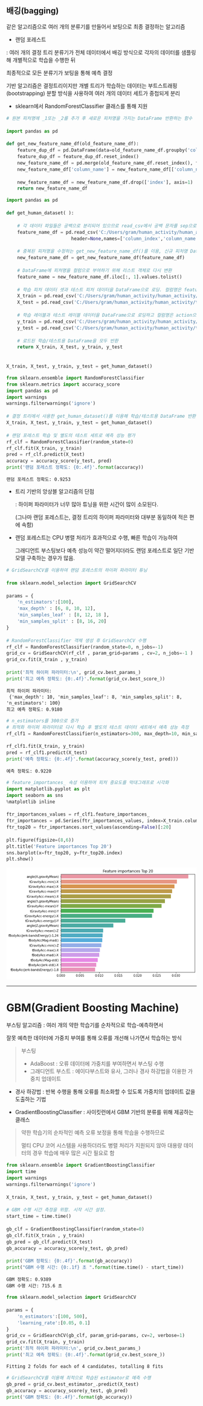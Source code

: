 ## 배깅(bagging)
 
같은 알고리즘으로 여러 개의 분류기를 만들어서 보팅으로 최종 결정하는 알고리즘

* 랜덤 포레스트

: 여러 개의 결정 트리 분류기가 전체 데이터에서 배깅 방식으로 각자의 데이터를 샘플링해 개별적으로 학습을 수행한 뒤 

  최종적으로 모든 분류기가 보팅을 통해 예측 결정
  
  기반 알고리즘은 결정트리이지만 개별 트리가 학습하는 데이터는 부트스트래핑(bootstrapping) 분할 방식을 사용하여 여러 개의 데이터 세트가 중첩되게 분리
  
* sklearn에서 RandomForestClassifier 클래스를 통해 지원


```python
# 원본 피처명에 _1또는 _2를 추가 후 새로운 피처명을 가지는 DataFrame 반환하는 함수

import pandas as pd

def get_new_feature_name_df(old_feature_name_df):
    feature_dup_df = pd.DataFrame(data=old_feature_name_df.groupby('column_name').cumcount(), columns=['dup_cnt'])
    feature_dup_df = feature_dup_df.reset_index()
    new_feature_name_df = pd.merge(old_feature_name_df.reset_index(), feature_dup_df, how='outer')
    new_feature_name_df['column_name'] = new_feature_name_df[['column_name', 'dup_cnt']].apply(lambda x : x[0]+'_'+str(x[1]) 
                                                                                           if x[1] >0 else x[0] ,  axis=1)
    new_feature_name_df = new_feature_name_df.drop(['index'], axis=1)
    return new_feature_name_df
```


```python
import pandas as pd

def get_human_dataset( ):
    
    # 각 데이터 파일들은 공백으로 분리되어 있으므로 read_csv에서 공백 문자를 sep으로 할당.
    feature_name_df = pd.read_csv('C:/Users/gram/human_activity/human_activity/features.txt',sep='\s+',
                        header=None,names=['column_index','column_name'])
    
    # 중복된 피처명을 수정하는 get_new_feature_name_df()를 이용, 신규 피처명 DataFrame생성. 
    new_feature_name_df = get_new_feature_name_df(feature_name_df)
    
    # DataFrame에 피처명을 컬럼으로 부여하기 위해 리스트 객체로 다시 변환
    feature_name = new_feature_name_df.iloc[:, 1].values.tolist()
    
    # 학습 피처 데이터 셋과 테스트 피처 데이터을 DataFrame으로 로딩. 컬럼명은 feature_name 적용
    X_train = pd.read_csv('C:/Users/gram/human_activity/human_activity/train/X_train.txt',sep='\s+', names=feature_name )
    X_test = pd.read_csv('C:/Users/gram/human_activity/human_activity/test/X_test.txt',sep='\s+', names=feature_name)
    
    # 학습 레이블과 테스트 레이블 데이터을 DataFrame으로 로딩하고 컬럼명은 action으로 부여
    y_train = pd.read_csv('C:/Users/gram/human_activity/human_activity/train/y_train.txt',sep='\s+',header=None,names=['action'])
    y_test = pd.read_csv('C:/Users/gram/human_activity/human_activity/test/y_test.txt',sep='\s+',header=None,names=['action'])
    
    # 로드된 학습/테스트용 DataFrame을 모두 반환 
    return X_train, X_test, y_train, y_test


X_train, X_test, y_train, y_test = get_human_dataset()
```


```python
from sklearn.ensemble import RandomForestClassifier
from sklearn.metrics import accuracy_score
import pandas as pd
import warnings
warnings.filterwarnings('ignore')

# 결정 트리에서 사용한 get_human_dataset()를 이용해 학습/테스트용 DataFrame 반환
X_train, X_test, y_train, y_test = get_human_dataset()

# 랜덤 포레스트 학습 및 별도의 테스트 세트로 예측 성능 평가
rf_clf = RandomForestClassifier(random_state=0)
rf_clf.fit(X_train, y_train)
pred = rf_clf.predict(X_test)
accuracy = accuracy_score(y_test, pred)
print('랜덤 포레스트 정확도: {0:.4f}'.format(accuracy))
```

    랜덤 포레스트 정확도: 0.9253
    

* 트리 기반의 앙상블 알고리즘의 단점

    : 하이퍼 파라미터가 너무 많아 튜닝을 위한 시간이 많이 소모된다.
    
    (그나마 랜덤 포레스트는, 결정 트리의 하이퍼 파라미터와 대부분 동일하여 적은 편에 속함)


* 랜덤 포레스트는 CPU 병렬 처리가 효과적으로 수행, 빠른 학습이 가능하여
    
    그래디언트 부스팅보다 예측 성능이 약간 떨어지더라도 랜덤 포레스트로 일단 기반 모델 구축하는 경우가 많음.


```python
# GridSearchCV를 이용하여 랜덤 포레스트의 하이퍼 파라미터 튜닝

from sklearn.model_selection import GridSearchCV

params = {
    'n_estimators':[100],
    'max_depth' : [6, 8, 10, 12], 
    'min_samples_leaf' : [8, 12, 18 ],
    'min_samples_split' : [8, 16, 20]
}

# RandomForestClassifier 객체 생성 후 GridSearchCV 수행
rf_clf = RandomForestClassifier(random_state=0, n_jobs=-1)
grid_cv = GridSearchCV(rf_clf , param_grid=params , cv=2, n_jobs=-1 )
grid_cv.fit(X_train , y_train)

print('최적 하이퍼 파라미터:\n', grid_cv.best_params_)
print('최고 예측 정확도: {0:.4f}'.format(grid_cv.best_score_))
```

    최적 하이퍼 파라미터:
     {'max_depth': 10, 'min_samples_leaf': 8, 'min_samples_split': 8, 'n_estimators': 100}
    최고 예측 정확도: 0.9180
    


```python
# n_estimators를 300으로 증가
# 최적화 하이퍼 파라미터로 다시 학습 후 별도의 테스트 데이터 세트에서 예측 성능 측정
rf_clf1 = RandomForestClassifier(n_estimators=300, max_depth=10, min_samples_leaf=8, min_samples_split=8)

rf_clf1.fit(X_train, y_train)
pred = rf_clf1.predict(X_test)
print('예측 정확도: {0:.4f}'.format(accuracy_score(y_test, pred)))
```

    예측 정확도: 0.9220
    


```python
# feature_importances_ 속성 이용하여 피처 중요도를 막대그래프로 시각화
import matplotlib.pyplot as plt
import seaborn as sns
%matplotlib inline

ftr_importances_values = rf_clf1.feature_importances_
ftr_importances = pd.Series(ftr_importances_values, index=X_train.columns)
ftr_top20 = ftr_importances.sort_values(ascending=False)[:20]

plt.figure(figsize=(8,6))
plt.title('Feature importances Top 20')
sns.barplot(x=ftr_top20, y=ftr_top20.index)
plt.show()
```


    
![png](output_7_0.png)
    


* * * 

# GBM(Gradient Boosting Machine)

부스팅 알고리즘 : 여러 개의 약한 학습기를 순차적으로 학습-예측하면서 

잘못 예측한 데이터에 가중치 부여를 통해 오류를 개선해 나가면서 학습하는 방식

> 부스팅
> * AdaBoost : 오류 데이터에 가중치를 부여하면서 부스팅 수행
> * 그래디언트 부스트 : 에이다부스트와 유사, 그러나 경사 하강법을 이용한 가중치 업데이트

* 경사 하강법 : 반복 수행을 통해 오류를 최소화할 수 있도록 가중치의 업데이트 값을 도출하는 기법


* GradientBoostingClassifier : 사이킷런에서 GBM 기반의 분류를 위해 제공하는 클래스
>
>    약한 학습기의 순차적인 예측 오류 보정을 통해 학습을 수행하므로 
>
>    멀티 CPU 코어 시스템을 사용하더라도 병렬 처리가 지원되지 않아 대용량 데이터의 경우 학습에 매우 많은 시간 필요로 함


```python
from sklearn.ensemble import GradientBoostingClassifier
import time
import warnings
warnings.filterwarnings('ignore')

X_train, X_test, y_train, y_test = get_human_dataset()

# GBM 수행 시간 측정을 위함. 시작 시간 설정.
start_time = time.time()

gb_clf = GradientBoostingClassifier(random_state=0)
gb_clf.fit(X_train , y_train)
gb_pred = gb_clf.predict(X_test)
gb_accuracy = accuracy_score(y_test, gb_pred)

print('GBM 정확도: {0:.4f}'.format(gb_accuracy))
print("GBM 수행 시간: {0:.1f} 초 ".format(time.time() - start_time))
```

    GBM 정확도: 0.9389
    GBM 수행 시간: 715.6 초 
    


```python
from sklearn.model_selection import GridSearchCV

params = {
    'n_estimators':[100, 500],
    'learning_rate':[0.05, 0.1]
}
grid_cv = GridSearchCV(gb_clf, param_grid=params, cv=2, verbose=1)
grid_cv.fit(X_train, y_train)
print('최적 하이퍼 파라미터:\n', grid_cv.best_params_)
print('최고 예측 정확도: {0:.4f}'.format(grid_cv.best_score_))
```

    Fitting 2 folds for each of 4 candidates, totalling 8 fits
   



```python
# GridSearchCV를 이용해 최적으로 학습된 estimator로 예측 수행
gb_pred = grid_cv.best_estimator_.predict(X_test)
gb_accuracy = accuracy_score(y_test, gb_pred)
print('GBM 정확도: {0:.4f}'.format(gb_accuracy))
```
